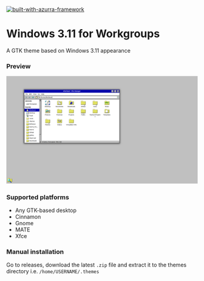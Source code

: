 [![built-with-azurra-framework](https://github.com/B00merang-Project/Azurra_framework/raw/assets/azurra_framework_smaller.png)](https://github.com/B00merang-Project/Azurra_framework)

# Windows 3.11 for Workgroups
A GTK theme based on Windows 3.11 appearance

### Preview
![win-3.11](https://github.com/B00merang-Project/gallery/raw/master/Windows%203.11%20(1).png)

### Supported platforms
- Any GTK-based desktop
- Cinnamon
- Gnome
- MATE
- Xfce

### Manual installation
Go to releases, download the latest `.zip` file and extract it to the themes directory i.e. `/home/USERNAME/.themes`
